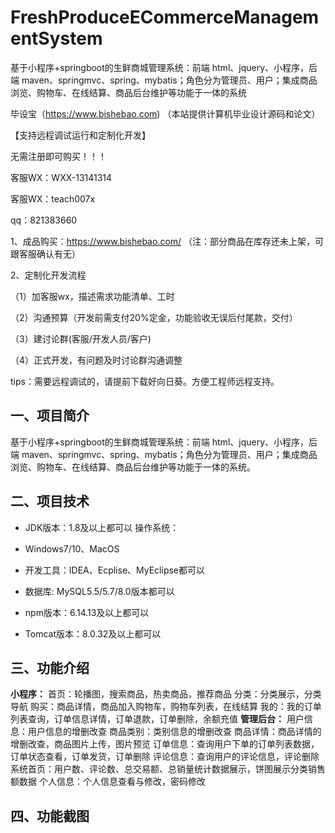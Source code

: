 # FreshProduceECommerceManagementSystem
 基于小程序+springboot的生鲜商城管理系统：前端 html、jquery、小程序，后端 maven、springmvc、spring、mybatis；角色分为管理员、用户；集成商品浏览、购物车、在线结算、商品后台维护等功能于一体的系统

毕设宝（https://www.bishebao.com) （本站提供计算机毕业设计源码和论文）

【支持远程调试运行和定制化开发】

无需注册即可购买！！！

客服WX：WXX-13141314

客服WX：teach007x

qq：821383660


1、成品购买：https://www.bishebao.com/ （注：部分商品在库存还未上架，可跟客服确认有无）

2、定制化开发流程

（1）加客服wx，描述需求功能清单、工时

（2）沟通预算（开发前需支付20%定金，功能验收无误后付尾款，交付）

（3）建讨论群(客服/开发人员/客户)

（4）正式开发，有问题及时讨论群沟通调整

tips：需要远程调试的，请提前下载好向日葵。方便工程师远程支持。
<h2>一、项目简介</h2>
基于小程序+springboot的生鲜商城管理系统：前端 html、jquery、小程序，后端 maven、springmvc、spring、mybatis；角色分为管理员、用户；集成商品浏览、购物车、在线结算、商品后台维护等功能于一体的系统。
<h2>二、项目技术</h2>
<ul dir="auto">
 	<li>
<p dir="auto">JDK版本：1.8及以上都可以 操作系统：</p>
</li>
 	<li>
<p dir="auto">Windows7/10、MacOS</p>
</li>
 	<li>
<p dir="auto">开发工具：IDEA、Ecplise、MyEclipse都可以</p>
</li>
 	<li>
<p dir="auto">数据库: MySQL5.5/5.7/8.0版本都可以</p>
</li>
 	<li>
<p dir="auto">npm版本：6.14.13及以上都可以</p>
</li>
 	<li>
<p dir="auto">Tomcat版本：8.0.32及以上都可以</p>
</li>
</ul>
<h2>三、功能介绍</h2>
<div class="markdown-heading" dir="auto">
<div class="markdown-heading" dir="auto">

<strong>小程序：</strong>
首页：轮播图，搜索商品，热卖商品，推荐商品
分类：分类展示，分类导航
购买：商品详情，商品加入购物车，购物车列表，在线结算
我的：我的订单列表查询，订单信息详情，订单退款，订单删除，余额充值
<strong>管理后台：</strong>
用户信息：用户信息的增删改查
商品类别：类别信息的增删改查
商品详情：商品详情的增删改查，商品图片上传，图片预览
订单信息：查询用户下单的订单列表数据，订单状态查看，订单发货，订单删除
评论信息：查询用户的评论信息，评论删除
系统首页：用户数、评论数、总交易额、总销量统计数据展示，饼图展示分类销售额数据
个人信息：个人信息查看与修改，密码修改

</div>
</div>
<h2>四、功能截图</h2>
<img class="aligncenter size-full wp-image" src="https://www.bishebao.com/wp-content/uploads/2024/07/计算机毕业设计-基于小程序+springboot的生鲜商城管理系统/result/image_1_1.png" alt="" />
<img class="aligncenter size-full wp-image" src="https://www.bishebao.com/wp-content/uploads/2024/07/计算机毕业设计-基于小程序+springboot的生鲜商城管理系统/result/image_2_2.png" alt="" />
<img class="aligncenter size-full wp-image" src="https://www.bishebao.com/wp-content/uploads/2024/07/计算机毕业设计-基于小程序+springboot的生鲜商城管理系统/result/image_3_3.png" alt="" />
<img class="aligncenter size-full wp-image" src="https://www.bishebao.com/wp-content/uploads/2024/07/计算机毕业设计-基于小程序+springboot的生鲜商城管理系统/result/image_4_4.png" alt="" />
<img class="aligncenter size-full wp-image" src="https://www.bishebao.com/wp-content/uploads/2024/07/计算机毕业设计-基于小程序+springboot的生鲜商城管理系统/result/image_5_5.png" alt="" />
<img class="aligncenter size-full wp-image" src="https://www.bishebao.com/wp-content/uploads/2024/07/计算机毕业设计-基于小程序+springboot的生鲜商城管理系统/result/image_6_6.png" alt="" />
<img class="aligncenter size-full wp-image" src="https://www.bishebao.com/wp-content/uploads/2024/07/计算机毕业设计-基于小程序+springboot的生鲜商城管理系统/result/image_7_7.png" alt="" />
<img class="aligncenter size-full wp-image" src="https://www.bishebao.com/wp-content/uploads/2024/07/计算机毕业设计-基于小程序+springboot的生鲜商城管理系统/result/image_8_8.png" alt="" />
<img class="aligncenter size-full wp-image" src="https://www.bishebao.com/wp-content/uploads/2024/07/计算机毕业设计-基于小程序+springboot的生鲜商城管理系统/result/image_9_9.png" alt="" />